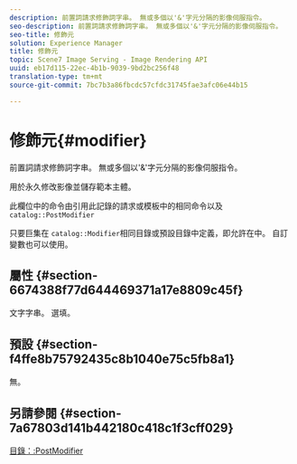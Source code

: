 ```yaml
---
description: 前置詞請求修飾詞字串。 無或多個以'&'字元分隔的影像伺服指令。
seo-description: 前置詞請求修飾詞字串。 無或多個以'&'字元分隔的影像伺服指令。
seo-title: 修飾元
solution: Experience Manager
title: 修飾元
topic: Scene7 Image Serving - Image Rendering API
uuid: eb17d115-22ec-4b1b-9039-9bd2bc256f48
translation-type: tm+mt
source-git-commit: 7bc7b3a86fbcdc57cfdc31745fae3afc06e44b15

---
```



# 修飾元{#modifier}

前置詞請求修飾詞字串。 無或多個以&#39;&amp;&#39;字元分隔的影像伺服指令。

用於永久修改影像並儲存範本主體。

此欄位中的命令由引用此記錄的請求或模板中的相同命令以及 `catalog::PostModifier`

只要巨集在 `catalog::Modifier`相同目錄或預設目錄中定義，即允許在中。 自訂變數也可以使用。

## 屬性 {#section-6674388f77d644469371a17e8809c45f}

文字字串。 選填。

## 預設 {#section-f4ffe8b75792435c8b1040e75c5fb8a1}

無。

## 另請參閱 {#section-7a67803d141b442180c418c1f3cff029}

[目錄：:PostModifier](../../../../../../is-api/image-catalog/image-serving-api-ref/c-image-catalog-reference/c-image-svg-data-reference/c-image-data-reference/r-postmodifier-cat.md#reference-4bc3738a812b4e7c8a180e27bfbd770b)
